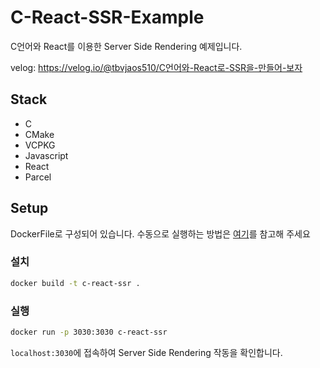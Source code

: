 # C-React-SSR-Example

C언어와 React를 이용한 Server Side Rendering 예제입니다.

velog: <https://velog.io/@tbvjaos510/C언어와-React로-SSR을-만들어-보자>

## Stack

* C
* CMake
* VCPKG
* Javascript
* React
* Parcel

## Setup

DockerFile로 구성되어 있습니다.
수동으로 실행하는 방법은 [여기](https://github.com/tbvjaos510/c-react-ssr-example/blob/master/SETUP_MANUALLY.md)를 참고해 주세요

### 설치

```bash
docker build -t c-react-ssr .
```

### 실행

```bash
docker run -p 3030:3030 c-react-ssr
```

`localhost:3030`에 접속하여 Server Side Rendering 작동을 확인합니다.
